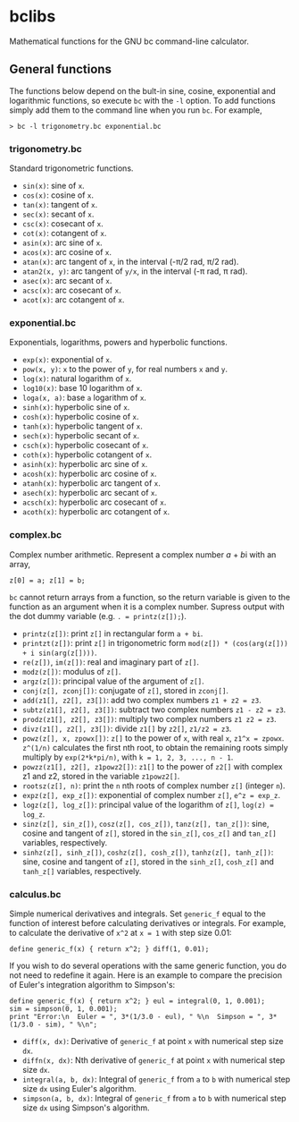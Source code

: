 # bclibs

Mathematical functions for the GNU bc command-line calculator.

## General functions

The functions below depend on the bult-in sine, cosine, exponential and
logarithmic functions, so execute ``bc`` with the ``-l`` option. To add
functions simply add them to the command line when you run ``bc``. For
example,

```
> bc -l trigonometry.bc exponential.bc
```

### trigonometry.bc

Standard trigonometric functions.

* ``sin(x)``: sine of ``x``.
* ``cos(x)``: cosine of ``x``.
* ``tan(x)``: tangent of ``x``.
* ``sec(x)``: secant of ``x``.
* ``csc(x)``: cosecant of ``x``.
* ``cot(x)``: cotangent of ``x``.
* ``asin(x)``: arc sine of ``x``.
* ``acos(x)``: arc cosine of ``x``.
* ``atan(x)``: arc tangent of ``x``, in the interval (-π/2 rad, π/2 rad).
* ``atan2(x, y)``: arc tangent of ``y/x``, in the interval (-π rad, π rad).
* ``asec(x)``: arc secant of ``x``.
* ``acsc(x)``: arc cosecant of ``x``.
* ``acot(x)``: arc cotangent of ``x``.

### exponential.bc

Exponentials, logarithms, powers and hyperbolic functions.

* ``exp(x)``: exponential of ``x``.
* ``pow(x, y)``: ``x`` to the power of ``y``, for real numbers ``x`` and ``y``.
* ``log(x)``: natural logarithm of ``x``.
* ``log10(x)``: base 10 logarithm of ``x``.
* ``loga(x, a)``: base ``a`` logarithm of ``x``.
* ``sinh(x)``: hyperbolic sine of ``x``.
* ``cosh(x)``: hyperbolic cosine of ``x``.
* ``tanh(x)``: hyperbolic tangent of ``x``.
* ``sech(x)``: hyperbolic secant of ``x``.
* ``csch(x)``: hyperbolic cosecant of ``x``.
* ``coth(x)``: hyperbolic cotangent of ``x``.
* ``asinh(x)``: hyperbolic arc sine of ``x``.
* ``acosh(x)``: hyperbolic arc cosine of ``x``.
* ``atanh(x)``: hyperbolic arc tangent of ``x``.
* ``asech(x)``: hyperbolic arc secant of ``x``.
* ``acsch(x)``: hyperbolic arc cosecant of ``x``.
* ``acoth(x)``: hyperbolic arc cotangent of ``x``.

### complex.bc

Complex number arithmetic. Represent a complex number *a* + *b*i with an array,

```
z[0] = a; z[1] = b;
```

``bc`` cannot return arrays from a function, so the return variable is given to
the function as an argument when it is a complex number. Supress output with
the dot dummy variable (e.g. ``. = printz(z[]);``).

* ``printz(z[])``: print ``z[]`` in rectangular form ``a + bi``.
* ``printzt(z[])``: print ``z[]`` in trigonometric form ``mod(z[]) * (cos(arg(z[])) + i sin(arg(z[])))``.
* ``re(z[])``, ``im(z[])``: real and imaginary part of ``z[]``.
* ``modz(z[])``: modulus of ``z[]``.
* ``argz(z[])``: principal value of the argument of ``z[]``.
* ``conj(z[], zconj[])``: conjugate of ``z[]``, stored in ``zconj[]``.
* ``add(z1[], z2[], z3[])``: add two complex numbers ``z1 + z2 = z3``.
* ``subtz(z1[], z2[], z3[])``: subtract two complex numbers ``z1 - z2 = z3``.
* ``prodz(z1[], z2[], z3[])``: multiply two complex numbers ``z1 z2 = z3``.
* ``divz(z1[], z2[], z3[])``: divide ``z1[]`` by ``z2[]``, ``z1/z2 = z3``.
* ``powz(z[], x, zpowx[])``: ``z[]`` to the power of ``x``, with real ``x``, ``z1^x = zpowx``.
``z^(1/n)`` calculates the first nth root, to obtain the remaining roots simply multiply by
``exp(2*k*pi/n)``, with ``k = 1, 2, 3, ..., n - 1``.
* ``powzz(z1[], z2[], z1powz2[])``: ``z1[]`` to the power of ``z2[]`` with complex z1 and z2,
stored in the variable ``z1powz2[]``.
* ``rootsz(z[], n)``: print the ``n`` nth roots of complex number ``z[]`` (integer ``n``).
* ``expz(z[], exp_z[])``: exponential of complex number ``z[]``, ``e^z = exp_z``.
* ``logz(z[], log_z[])``: principal value of the logarithm of ``z[]``, ``log(z) = log_z``.
* ``sinz(z[], sin_z[])``, ``cosz(z[], cos_z[])``, ``tanz(z[], tan_z[])``: sine, cosine and tangent
of ``z[]``, stored in the ``sin_z[]``, ``cos_z[]`` and ``tan_z[]`` variables, respectively.
* ``sinhz(z[], sinh_z[])``, ``coshz(z[], cosh_z[])``, ``tanhz(z[], tanh_z[])``: sine, cosine and tangent
of ``z[]``, stored in the ``sinh_z[]``, ``cosh_z[]`` and ``tanh_z[]`` variables, respectively.

### calculus.bc

Simple numerical derivatives and integrals. Set ``generic_f`` equal to the
function of interest before calculating derivatives or integrals. For example,
to calculate the derivative of ``x^2`` at ``x = 1`` with step size 0.01:

```
define generic_f(x) { return x^2; } diff(1, 0.01);
```

If you wish to do several operations with the same generic function, you do
not need to redefine it again. Here is an example to compare the precision of
Euler's integration algorithm to Simpson's:

```
define generic_f(x) { return x^2; } eul = integral(0, 1, 0.001);
sim = simpson(0, 1, 0.001);
print "Error:\n  Euler = ", 3*(1/3.0 - eul), " %\n  Simpson = ", 3*(1/3.0 - sim), " %\n";
```

* ``diff(x, dx)``: Derivative of ``generic_f`` at point ``x`` with numerical
step size ``dx``.
* ``diffn(x, dx)``: Nth derivative of ``generic_f`` at point ``x`` with
numerical step size ``dx``.
* ``integral(a, b, dx)``: Integral of ``generic_f`` from ``a`` to ``b`` with
numerical step size ``dx`` using Euler's algorithm.
* ``simpson(a, b, dx)``: Integral of ``generic_f`` from ``a`` to ``b`` with 
numerical step size ``dx`` using Simpson's algorithm.
